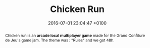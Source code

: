 ---
layout: 	project_page
title:  	"Chicken Run"
date:  		2016-07-01 23:04:47 +0100
category: 	personal-project
thumb: 		/assets/chicken_run/thumb.png

excerpt: 	"Game made during the GCJ game jam."

type: "Platformer local multiplayer"
platforms: "Windows"
inputs: "Gamepad"

abstract: |
  Chicken run is an **arcade local multiplayer game** made for the Grand Confiture de Jeu's game jam. The theme was : "Rules" and we got 48h.

team:
  - {"name": "Lucas Junker", "role": "Game designer / Artist / Developer"}
  - {"name": "Clément Rondeau", "role": "Game designer / Artist / Developer"}

tasks:
  - Jump mechanic
  - Level and game design
  - 2D art

screenshots: {"/assets/chicken_run/1.png", "/assets/chicken_run/2.png", "/assets/chicken_run/3.png"}
---
